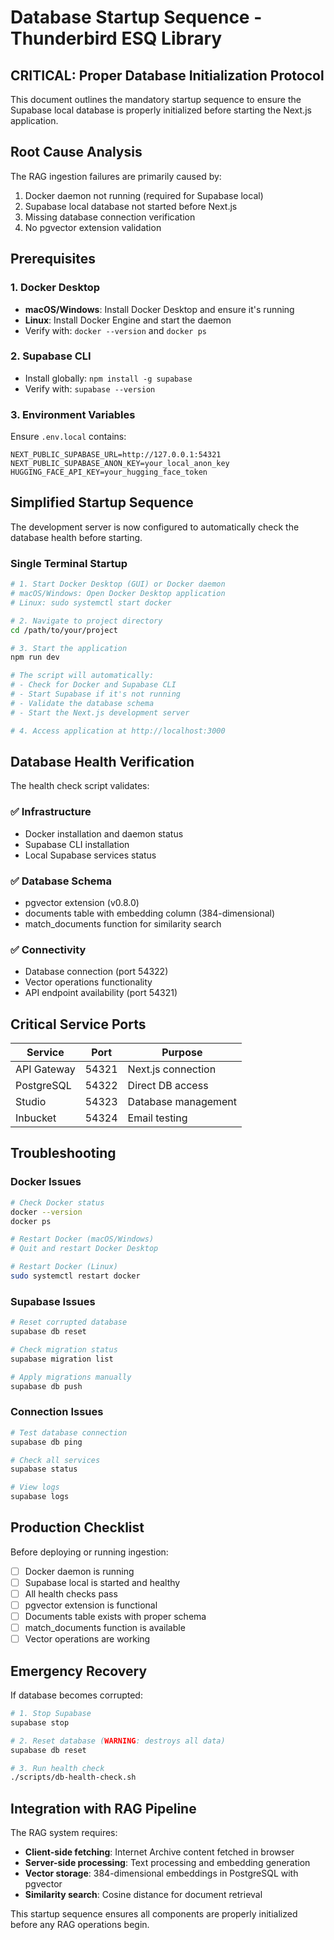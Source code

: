 # Database Startup Sequence - Thunderbird ESQ Library

## CRITICAL: Proper Database Initialization Protocol

This document outlines the mandatory startup sequence to ensure the Supabase local database is properly initialized before starting the Next.js application.

## Root Cause Analysis

The RAG ingestion failures are primarily caused by:
1. Docker daemon not running (required for Supabase local)
2. Supabase local database not started before Next.js
3. Missing database connection verification
4. No pgvector extension validation

## Prerequisites

### 1. Docker Desktop
- **macOS/Windows**: Install Docker Desktop and ensure it's running
- **Linux**: Install Docker Engine and start the daemon
- Verify with: `docker --version` and `docker ps`

### 2. Supabase CLI
- Install globally: `npm install -g supabase`
- Verify with: `supabase --version`

### 3. Environment Variables
Ensure `.env.local` contains:
```env
NEXT_PUBLIC_SUPABASE_URL=http://127.0.0.1:54321
NEXT_PUBLIC_SUPABASE_ANON_KEY=your_local_anon_key
HUGGING_FACE_API_KEY=your_hugging_face_token
```

## Simplified Startup Sequence

The development server is now configured to automatically check the database health before starting.

### Single Terminal Startup

```bash
# 1. Start Docker Desktop (GUI) or Docker daemon
# macOS/Windows: Open Docker Desktop application
# Linux: sudo systemctl start docker

# 2. Navigate to project directory
cd /path/to/your/project

# 3. Start the application
npm run dev

# The script will automatically:
# - Check for Docker and Supabase CLI
# - Start Supabase if it's not running
# - Validate the database schema
# - Start the Next.js development server

# 4. Access application at http://localhost:3000
```

## Database Health Verification

The health check script validates:

### ✅ Infrastructure
- Docker installation and daemon status
- Supabase CLI installation
- Local Supabase services status

### ✅ Database Schema
- pgvector extension (v0.8.0)
- documents table with embedding column (384-dimensional)
- match_documents function for similarity search

### ✅ Connectivity
- Database connection (port 54322)
- Vector operations functionality
- API endpoint availability (port 54321)

## Critical Service Ports

| Service | Port | Purpose |
|---------|------|---------|
| API Gateway | 54321 | Next.js connection |
| PostgreSQL | 54322 | Direct DB access |
| Studio | 54323 | Database management |
| Inbucket | 54324 | Email testing |

## Troubleshooting

### Docker Issues
```bash
# Check Docker status
docker --version
docker ps

# Restart Docker (macOS/Windows)
# Quit and restart Docker Desktop

# Restart Docker (Linux)
sudo systemctl restart docker
```

### Supabase Issues
```bash
# Reset corrupted database
supabase db reset

# Check migration status
supabase migration list

# Apply migrations manually
supabase db push
```

### Connection Issues
```bash
# Test database connection
supabase db ping

# Check all services
supabase status

# View logs
supabase logs
```

## Production Checklist

Before deploying or running ingestion:

- [ ] Docker daemon is running
- [ ] Supabase local is started and healthy
- [ ] All health checks pass
- [ ] pgvector extension is functional
- [ ] Documents table exists with proper schema
- [ ] match_documents function is available
- [ ] Vector operations are working

## Emergency Recovery

If database becomes corrupted:

```bash
# 1. Stop Supabase
supabase stop

# 2. Reset database (WARNING: destroys all data)
supabase db reset

# 3. Run health check
./scripts/db-health-check.sh
```

## Integration with RAG Pipeline

The RAG system requires:
- **Client-side fetching**: Internet Archive content fetched in browser
- **Server-side processing**: Text processing and embedding generation
- **Vector storage**: 384-dimensional embeddings in PostgreSQL with pgvector
- **Similarity search**: Cosine distance for document retrieval

This startup sequence ensures all components are properly initialized before any RAG operations begin.